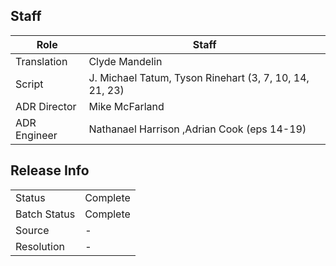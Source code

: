 ## Staff

| Role              | Staff                                |
|-------------------|--------------------------------------|
| Translation       | Clyde Mandelin                       |
| Script            | J. Michael Tatum, Tyson Rinehart (3, 7, 10, 14, 21, 23) |
| ADR Director      | Mike McFarland                       | 
| ADR Engineer      | Nathanael Harrison ,Adrian Cook (eps 14-19) |

## Release Info

|              |                 |
|--------------|-----------------|
| Status       | Complete        |
| Batch Status | Complete        |
| Source       | -               |
| Resolution   | -               |
